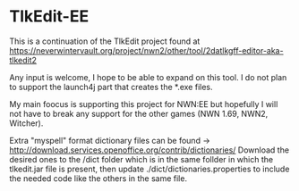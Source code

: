 # TlkEdit-EE

This is a continuation of the TlkEdit project found at https://neverwintervault.org/project/nwn2/other/tool/2datlkgff-editor-aka-tlkedit2

Any input is welcome, I hope to be able to expand on this tool.  I do not plan to support the launch4j part that creates the *.exe files.

My main foocus is supporting this project for NWN:EE but hopefully I will not have to break any support for the other games (NWN 1.69, NWN2, Witcher).

Extra "myspell" format dictionary files can be found -> http://download.services.openoffice.org/contrib/dictionaries/
Download the desired ones to the /dict folder which is in the same follder in which the tlkedit.jar file is present,
then update ./dict/dictionaries.properties to include the needed code like the others in the same file.


